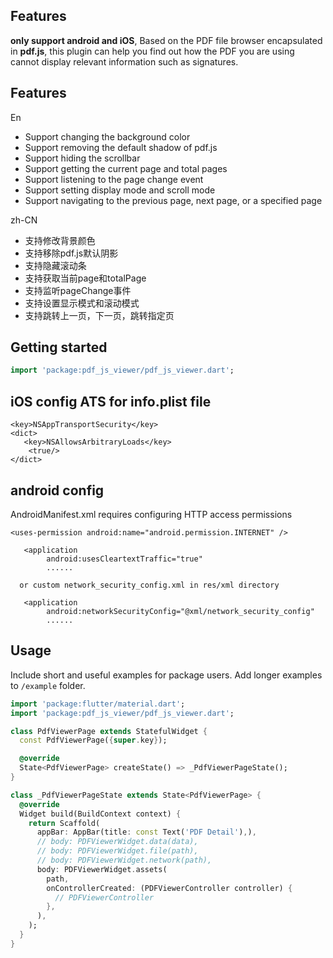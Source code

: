 ## Features
**only support android and iOS**,
Based on the PDF file browser encapsulated in **pdf.js**, this plugin can help you find out how the PDF you are using cannot display relevant information such as signatures.

## Features
En
* Support changing the background color
* Support removing the default shadow of pdf.js
* Support hiding the scrollbar
* Support getting the current page and total pages
* Support listening to the page change event
* Support setting display mode and scroll mode
* Support navigating to the previous page, next page, or a specified page

zh-CN

* 支持修改背景颜色
* 支持移除pdf.js默认阴影
* 支持隐藏滚动条
* 支持获取当前page和totalPage
* 支持监听pageChange事件
* 支持设置显示模式和滚动模式
* 支持跳转上一页，下一页，跳转指定页

## Getting started

```dart
import 'package:pdf_js_viewer/pdf_js_viewer.dart';
```

## iOS config ATS for info.plist file
```
<key>NSAppTransportSecurity</key>
<dict>
   <key>NSAllowsArbitraryLoads</key>
    <true/>
</dict>
```

## android config 

AndroidManifest.xml requires configuring HTTP access permissions

```
<uses-permission android:name="android.permission.INTERNET" />
```
```
   <application
        android:usesCleartextTraffic="true"
        ......

  or custom network_security_config.xml in res/xml directory

   <application
        android:networkSecurityConfig="@xml/network_security_config"
        ...... 
```

## Usage

Include short and useful examples for package users. Add longer examples
to `/example` folder.

```dart
import 'package:flutter/material.dart';
import 'package:pdf_js_viewer/pdf_js_viewer.dart';

class PdfViewerPage extends StatefulWidget {
  const PdfViewerPage({super.key});

  @override
  State<PdfViewerPage> createState() => _PdfViewerPageState();
}

class _PdfViewerPageState extends State<PdfViewerPage> {
  @override
  Widget build(BuildContext context) {
    return Scaffold(
      appBar: AppBar(title: const Text('PDF Detail'),),
      // body: PDFViewerWidget.data(data),
      // body: PDFViewerWidget.file(path),
      // body: PDFViewerWidget.network(path),
      body: PDFViewerWidget.assets(
        path,
        onControllerCreated: (PDFViewerController controller) {
          // PDFViewerController
        },
      ),
    );
  }
}

```
